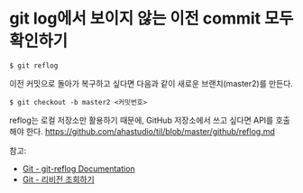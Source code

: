 # git log에서 보이지 않는 이전 commit 모두 확인하기

```
$ git reflog
```

이전 커밋으로 돌아가 복구하고 싶다면 다음과 같이 새로운 브랜치(master2)를 만든다.

```
$ git checkout -b master2 <커밋번호>
```

reflog는 로컬 저장소만 활용하기 때문에, GitHub 저장소에서 쓰고 싶다면 API를 호출해야 한다.
https://github.com/ahastudio/til/blob/master/github/reflog.md

참고:
- [Git - git-reflog Documentation](https://git-scm.com/docs/git-reflog)
- [Git - 리비전 조회하기](https://git-scm.com/book/ko/v2/Git-%EB%8F%84%EA%B5%AC-%EB%A6%AC%EB%B9%84%EC%A0%84-%EC%A1%B0%ED%9A%8C%ED%95%98%EA%B8%B0)
